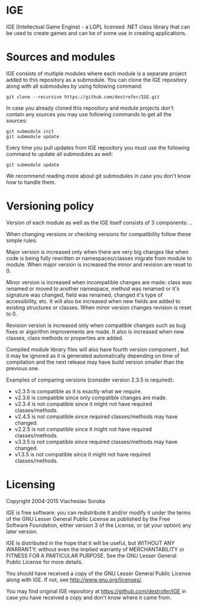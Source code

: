 IGE
===

IGE (Intellectual Game Engine) - a LGPL licensed .NET class library that can
be used to create games and can be of some use in creating applications.

Sources and modules
===================

IGE consists of multiple modules where each module is a separate project added
to this repository as a submodule. You can clone the IGE repository along with
all submodules by using following command:

	git clone --recursive https://github.com/destrofer/IGE.git

In case you already cloned this repository and module projects don't contain
any sources you may use following commands to get all the sources:

	git submodule init
	git submodule update

Every time you pull updates from IGE repository you must use the following
command to update all submodules as well:

	git submodule update
	
We recommend reading more about git submodules in case you don't know how to
handle them.

Versioning policy
=================

Version of each module as well as the IGE itself consists of 3 components:
<major>.<minor>.<revision>

When changing versions or checking versions for compatibility follow these
simple rules:

Major version is increased only when there are very big changes like when code
is being fully rewritten or namespaces/classes migrate from module to module.
When major version is increased the minor and revision are reset to 0.

Minor version is increased when incompatible changes are made: class was
renamed or moved to another namespace, method was renamed or it's signature was
changed, field was renamed, changed it's type of accessibility, etc. It will
also be increased when new fields are added to existing structures or classes.
When minor version changes revision is reset to 0.

Revision version is increased only when compatible changes such as bug fixes or
algorithm improvements are made. It also is increased when new classes, class
methods or properties are added.

Compiled module library files will also have fourth version component <build>,
but it may be ignored as it is generated automatically depending on time of
compilation and the next release may have build version smaller than the
previous one.

Examples of comparing versions (consider version 2.3.5 is required):

- v2.3.5 is compatible as it is exactly what we require.
- v2.3.6 is compatible since only compatible changes are made.
- v2.3.4 is not compatible since it might not have required classes/methods.
- v2.4.5 is not compatible since required classes/methods may have changed.
- v2.2.5 is not compatible since it might not have required classes/methods.
- v3.3.5 is not compatible since required classes/methods may have changed.
- v1.3.5 is not compatible since it might not have required classes/methods.

Licensing
=========

Copyright 2004-2015 Viacheslav Soroka

IGE is free software: you can redistribute it and/or modify
it under the terms of the GNU Lesser General Public License as published by
the Free Software Foundation, either version 3 of the License, or
(at your option) any later version.

IGE is distributed in the hope that it will be useful,
but WITHOUT ANY WARRANTY; without even the implied warranty of
MERCHANTABILITY or FITNESS FOR A PARTICULAR PURPOSE.  See the
GNU Lesser General Public License for more details.

You should have received a copy of the GNU Lesser General Public License
along with IGE. If not, see <http://www.gnu.org/licenses/>.

You may find original IGE repository at https://github.com/destrofer/IGE in
case you have received a copy and don't know where it came from.
